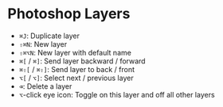 # Photoshop Layers

- `⌘J`: Duplicate layer
- `⇧⌘N`: New layer
- `⇧⌘⌥N`: New layer with default name
- `⌘[` / `⌘]`: Send layer backward / forward
- `⌘⇧[` / `⌘⇧]`: Send layer to back / front
- `⌥[` / `⌥]`: Select next / previous layer
- `⌫`: Delete a layer
- `⌥`-click eye icon: Toggle on this layer and off all other layers
